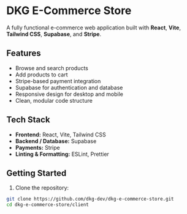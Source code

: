 # DKG E-Commerce Store

A fully functional e-commerce web application built with **React**, **Vite**, **Tailwind CSS**, **Supabase**, and **Stripe**.

## Features

- Browse and search products
- Add products to cart
- Stripe-based payment integration
- Supabase for authentication and database
- Responsive design for desktop and mobile
- Clean, modular code structure

## Tech Stack

- **Frontend:** React, Vite, Tailwind CSS
- **Backend / Database:** Supabase
- **Payments:** Stripe
- **Linting & Formatting:** ESLint, Prettier

## Getting Started

1. Clone the repository:

```bash
git clone https://github.com/dkg-dev/dkg-e-commerce-store.git
cd dkg-e-commerce-store/client
